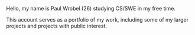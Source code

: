 Hello, my name is Paul Wrobel (26) studying CS/SWE in my free time.

This account serves as a portfolio of my work, including some of my larger projects and projects with public interest.
